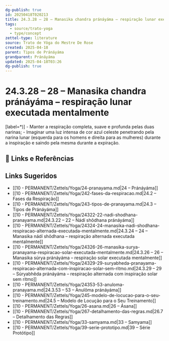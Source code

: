 ```yaml
---
dg-publish: true
id: 20250418T020213
title: 24.3.28 – 28 – Manasika chandra pránáyáma – respiração lunar executada mentalmente
tags:
  - source/trato-yoga
  - type/concept
zettel-type: literature
source: Trato de Yôga do Mestre De Rose
created: 2025-04-18
parent: Tipos de Pránáyáma
grandparent: Pránáyáma
updated: 2025-04-18T03:26
dg-publish: true
---
```


# 24.3.28 – 28 – Manasika chandra pránáyáma – respiração lunar executada mentalmente

[label=*)]
    -  Manter a respiração completa, suave e profunda pelas duas narinas;
    -  Imaginar uma luz intensa de cor azul celeste penetrando pela narina lunar (esquerda para os homens e direita para as mulheres) durante a inspiração e saindo pela mesma durante a expiração.

## 🔗 Links e Referências

## Links Sugeridos

- [[10 - PERMANENT/Zettels/Yoga/24-pranayama.md\|24 – Pránáyáma]]
- [[10 - PERMANENT/Zettels/Yoga/242-fases-da-respiracao.md\|24.2 – Fases da Respiração]]
- [[10 - PERMANENT/Zettels/Yoga/243-tipos-de-pranayama.md\|24.3 – Tipos de Pránáyáma]]
- [[10 - PERMANENT/Zettels/Yoga/24322-22-nadi-shodhana-pranayama.md\|24.3.22 – 22 – Nádí shôdhana pránáyáma]]
- [[10 - PERMANENT/Zettels/Yoga/24324-24-manasika-nadi-shodhana-respiracao-alternada-executada-mentalmente.md\|24.3.24 – 24 – Manasika nádí shôdhana – respiração alternada executada mentalmente]]
- [[10 - PERMANENT/Zettels/Yoga/24326-26-manasika-surya-pranayama-respiracao-solar-executada-mentalmente.md\|24.3.26 – 26 – Manasika súrya pránáyáma – respiração solar executada mentalmente]]
- [[10 - PERMANENT/Zettels/Yoga/24329-29-suryabheda-pranayama-respiracao-alternada-com-inspiracao-solar-sem-ritmo.md\|24.3.29 – 29 – Súryabhêda pránáyáma – respiração alternada com inspiração solar sem ritmo]]
- [[10 - PERMANENT/Zettels/Yoga/24353-53-anuloma-pranayama.md\|24.3.53 – 53 – Anulôma pránáyáma]]
- [[10 - PERMANENT/Zettels/Yoga/245-modelo-de-locucao-para-o-seu-treinamento.md\|24.5 – Modelo de Locução para o Seu Treinamento]]
- [[10 - PERMANENT/Zettels/Yoga/26-asana.md\|26 – Ásana]]
- [[10 - PERMANENT/Zettels/Yoga/267-detalhamento-das-regras.md\|26.7 – Detalhamento das Regras]]
- [[10 - PERMANENT/Zettels/Yoga/33-samyama.md\|33 – Samyama]]
- [[10 - PERMANENT/Zettels/Yoga/39-serie-prototipo.md\|39 – Série Protótipo]]